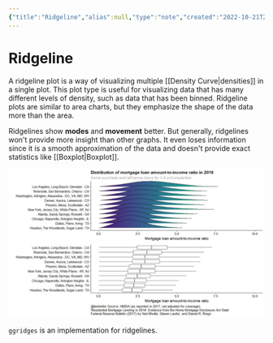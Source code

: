 ```yaml
---
{"title":"Ridgeline","alias":null,"type":"note","created":"2022-10-21T23:11:54","modified":"2022-12-12T15:09:36","dg-publish":true,"sup":["edav"],"state":"done","permalink":"/ridgeline/","dgPassFrontmatter":true,"updated":"2022-12-12T15:09:36"}
---
```



# Ridgeline

A ridgeline plot is a way of visualizing multiple [[Density Curve\|densities]] in a single plot. This plot type is useful for visualizing data that has many different levels of density, such as data that has been binned. Ridgeline plots are similar to area charts, but they emphasize the shape of the data more than the area.

Ridgelines show **modes** and **movement** better.
But generally, ridgelines won't provide more insight than other graphs. It even loses information since it is a smooth approximation of the data and doesn't provide exact statistics like [[Boxplot\|Boxplot]].

![](https://raw.githubusercontent.com/zcysxy/Figurebed/master/img/20221210200107.png)

`ggridges` is an implementation for ridgelines.
